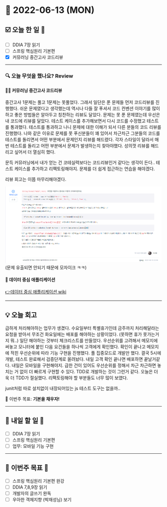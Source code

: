 # 📆 2022-06-13 (MON)
## ☑️ 오늘 한 일 📑
- [ ] DDIA 7장 읽기
- [ ] 스프링 핵심원리 기본편
- [x] 커뮤러닝 중간고사 코드리뷰
***

### 🔍️ 오늘 무엇을 했나요? Review
#### 👩‍💻 커뮤러닝 중간고사 코드리뷰
중간고사 1문제는 풀고 1문제는 못풀었다. 그래서 일단은 푼 문제들 먼저 코드리뷰를 진행했다. 쉬운 문제였다고 생각했는데 역시나 다들 잘 푸셔서
코드 컨벤션 이야기를 많이 하고 좋은 방법들은 알아두고 칭찬하는 리뷰도 달았다. 문제는 못 푼 문제였는데 우선은 내 코드에 리뷰를 달았다. 
테스트 케이스를 추가해보면서 다시 코드를 수정했고 테스트를 통과했다. 테스트를 통과하고 나니 문제에 대한 이해가 되서 다른 분들의 코드 리뷰를 진행했다.
나와 같은 이유로 문제를 못 푸신분들이 꽤 있어서 차근차근 그분들의 코드를 테스트를 돌리면서 어떤 부분에서 문제인지 리뷰를 해드렸다. 
각자 스타일이 달라서 매번 테스트를 돌리고 어떤 부분에서 문제가 발생하는지 찾아야했다. 성의껏 리뷰를 해드리고 싶어서 더 열심히 했다. 

문득 커뮤러닝에서 내가 얻는 건 코테실력보다는 코드리뷰인거 같다는 생각이 든다.. 테스트 케이스를 추가하고 리팩토링해야지. 문제를 더 쉽게 접근하는 연습을 해야겠다.

리뷰 회고는 이쯤 마무리해야겠다.

![리뷰](/img/코드리뷰2주차.png)
(문제 유출되면 안되기 때문에 모자이크 ㅋㅋ)

#### 📗 데이터 중심 애플리케이션 
   
[👉데이터 중심 애플리케이션 wiki](https://codesoom-bookclub.notion.site/f2e834292817487a8d9429520de81ef1)

***

## 💡 오늘 회고
급하게 처리해야하는 업무가 생겼다. 수요일부터 특별휴가인데 금주까지 처리해달라는 요청을 받아서 무조건 화요일에는 배포를 해야하는 상황이었다. 
(못하면 휴가 못가는거지 뭐..) 
일단 해야하는 것부터 체크리스트를 만들었다. 우선순위를 고려해서 메모지에 써놓고 모니터에 붙인 다음 요건들을 하나씩 고객에게 확인했다. 
확인이 끝나고 메모지에 적힌 우선순위에 따라 기능 구현을 진행했다. 풀 집중모드로 개발만 했다. 결국 5시에 개발, 테스트 완료해서 검증단계로 올려놨다. 
내일 고객 확인 끝나면 배포하면 끝날거같다. 내일은 모바일을 구현해야지. 급한 건이 있어도 우선순위를 정해서 차근 차근하면 놓치는 거 없이 
더 빠르게 구현할 수 있다. TDD로 개발하는 것이 그런거 같다. 오늘은 더욱 더 TDD가 절실했다. 리팩토링해야 할 부분들도 너무 많이 보였다. 

junit처럼 따로 설치없이 내장되어있는 js 테스트 도구는 없을까..


🎯 이번주 목표: **기본을 채우자!**

***

## 🎯 내일 할 일 🎯
- [ ] DDIA 7장 읽기
- [ ] 스프링 핵심원리 기본편
- [ ] 업무: 모바일 기능 구현

***

## 🏁 이번주 목표 🏁
- [ ] 스프링 핵심원리 기본편 완강
- [ ] DDIA 7,8,9장 읽기
- [ ] 개발자의 글쓰기 완독
- [ ] 우아한 객체지향 (박재성님) 보기
